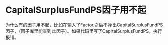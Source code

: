 # CapitalSurplusFundPS因子用不起

为什么有的因子用不起，比如在输入了Factor.之后不弹出CapitalSurplusFundPS因子，（因子库里能查到此因子）。如果代码里写了CapitalSurplusFundPS，执行报错。